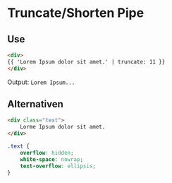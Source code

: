 # Truncate/Shorten Pipe

## Use
    
```html
<div>
{{ 'Lorem Ipsum dolor sit amet.' | truncate: 11 }}
</div>
```

Output: `Lorem Ipsum...`
## Alternativen

```html
<div class="text">
    Lorme Ipsum dolor sit amet.
</div>
```

```css
.text {
    overflow: hidden;
    white-space: nowrap;
    text-overflow: ellipsis;
}
```